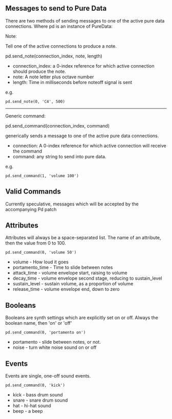 Messages to send to Pure Data
-----------------------------

There are two methods of sending messages to one of the active pure data connections. Where pd is an instance of PureData:

Note:

Tell one of the active connections to produce a note.

pd.send_note(connection_index, note, length)

* connection_index: a 0-index reference for which active connection should produce the note.
* note: A note letter plus octave number
* length: Time in milliseconds before noteoff signal is sent

e.g.

`pd.send_note(0, 'C4', 500)`

--------------

Generic command:

pd.send_command(connection_index, command)

generically sends a message to one of the active pure data connections.

* connection: A 0-index reference for which active connection will receive the command
* command: any string to send into pure data.

e.g. 

`pd.send_command(1, 'volume 100')`

Valid Commands
--------------

Currently speculative, messages which will be accepted by the accompanying Pd patch

Attributes
----------

Attributes will always be a space-separated list. The name of an attribute, then the value from 0 to 100.

`pd.send_command(0, 'volume 50')`

* volume - How loud it goes
* portamento_time - Time to slide between notes
* attack_time - volume envelope start, raising to volume
* decay_time - volume envelope second stage, reducing to sustain_level
* sustain_level - sustain volume, as a proportion of volume
* release_time - volume envelope end, down to zero

Booleans
--------

Booleans are synth settings which are explicitly set on or off. Always the boolean name, then 'on' or 'off'

`pd.send_command(0, 'portamento on')`

* portamento - slide between notes, or not. 
* noise - turn white noise sound on or off

Events
------

Events are single, one-off sound events.

`pd.send_command(0, 'kick')`

* kick - bass drum sound
* snare - snare drum sound
* hat - hi-hat sound
* beep - a beep


